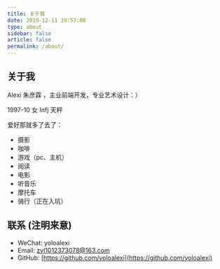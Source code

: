 ```yaml
---
title: 关于我
date: 2019-12-11 19:57:08
type: about
sidebar: false
article: false
permalink: /about/
---
```


## 关于我

Alexi 朱彦霖 ，主业前端开发，专业艺术设计：） 
 
1997-10 女 Infj 天秤

爱好那就多了去了：
 - 摄影
 - 咖啡
 - 游戏（pc、主机）
 - 阅读
 - 电影
 - 听音乐
 - 摩托车
 - 骑行（正在入坑）

<!-- ## 技术社区账号

- [掘金](https://juejin.im/user/59818c62f265da3e3a0bdbf0)：技术、感悟、软素质类文章投稿
- [知乎](https://www.zhihu.com/people/zheng-jia-xing-4)：同掘金，但技术方向只投稿相对硬核的文章；加上各领域回答
- [DEV.to](https://dev.to/yoloalexi)：英文文章投稿
- [少数派](https://sspai.com/u/tbdq3sqe/)：科技资讯、软素质类文章投稿
- [微博](https://weibo.com/u/7385881961)：小GAI说（非私号），科技探索、产品分析。
- [CSDN](https://blog.csdn.net/u011644423/): 不再更新
- [cnblogs](https://www.cnblogs.com/france/): 不再更新
- [West2Online](https://www.hongweipeng.com/index.php/author/8/): 不再更新 -->


## 联系 (注明来意)

- WeChat: yoloalexi
- Email: zyl1012373078@163.com
- GitHub: [https://github.com/yoloalexi](https://github.com/yoloalexi)